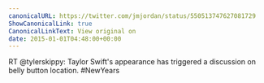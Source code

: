 ```yaml
---
canonicalURL: https://twitter.com/jmjordan/status/550513747627081729
ShowCanonicalLink: true
CanonicalLinkText: View original on
date: 2015-01-01T04:48:00+00:00
---
```

RT @tylerskippy: Taylor Swift's appearance has triggered a discussion on belly button location. #NewYears